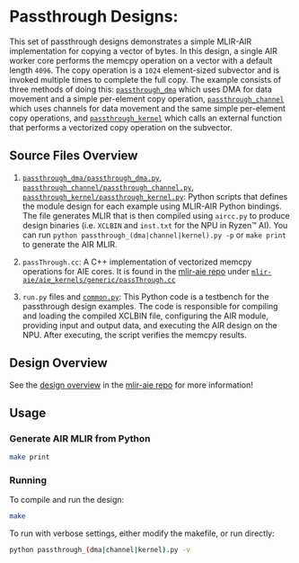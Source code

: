 <!---//===- README.md -----------------------------------------*- Markdown -*-===//
//
// Copyright (C) 2024, Advanced Micro Devices, Inc.
// SPDX-License-Identifier: MIT
// 
//===----------------------------------------------------------------------===//-->

# Passthrough Designs:

This set of passthrough designs demonstrates a simple MLIR-AIR implementation for copying a vector of bytes. In this design, a single AIR worker core performs the memcpy operation on a vector with a default length `4096`. The copy operation is a `1024` element-sized subvector and is invoked multiple times to complete the full copy. The example consists of three methods of doing this: [`passthrough_dma`](./passthrough_dma) which uses DMA for data movement and a simple per-element copy operation, [`passthrough_channel`](./passthrough_channel) which uses channels for data movement and the same simple per-element copy operations, and [`passthrough_kernel`](./passthrough_kernel) which calls an external function that performs a vectorized copy operation on the subvector.

## Source Files Overview

1. [`passthrough_dma/passthrough_dma.py`](./passthrough_dma/passthrough_dma.py), [`passthrough_channel/passthrough_channel.py`](passthrough_channel/passthrough_channel.py), [`passthrough_kernel/passthrough_kernel.py`](passthrough_kernel/passthrough_kernel.py): Python scripts that defines the module design for each example using MLIR-AIR Python bindings. The file generates MLIR that is then compiled using `aircc.py` to produce design binaries (i.e. `XCLBIN` and `inst.txt` for the NPU in Ryzen™ AI). You can run `python passthrough_(dma|channel|kernel).py -p` or `make print` to generate the AIR MLIR.

1. `passThrough.cc`: A C++ implementation of vectorized memcpy operations for AIE cores. It is found in the [mlir-aie repo](https://github.com/Xilinx/mlir-aie) under [`mlir-aie/aie_kernels/generic/passThrough.cc`](https://github.com/Xilinx/mlir-aie/blob/main/aie_kernels/generic/passThrough.cc)

1. `run.py` files and [`common.py`](./common.py): This Python code is a testbench for the passthrough design examples. The code is responsible for compiling and loading the compiled XCLBIN file, configuring the AIR module, providing input and output data, and executing the AIR design on the NPU. After executing, the script verifies the memcpy results.

## Design Overview

See the [design overview](https://github.com/Xilinx/mlir-aie/tree/main/programming_examples/basic/passthrough_kernel) in the [mlir-aie repo](https://github.com/Xilinx/mlir-aie) for more information!

## Usage

### Generate AIR MLIR from Python

```bash
make print
```

### Running

To compile and run the design:

```bash
make
```

To run with verbose settings, either modify the makefile, or run directly:
```bash
python passthrough_(dma|channel|kernel).py -v
```